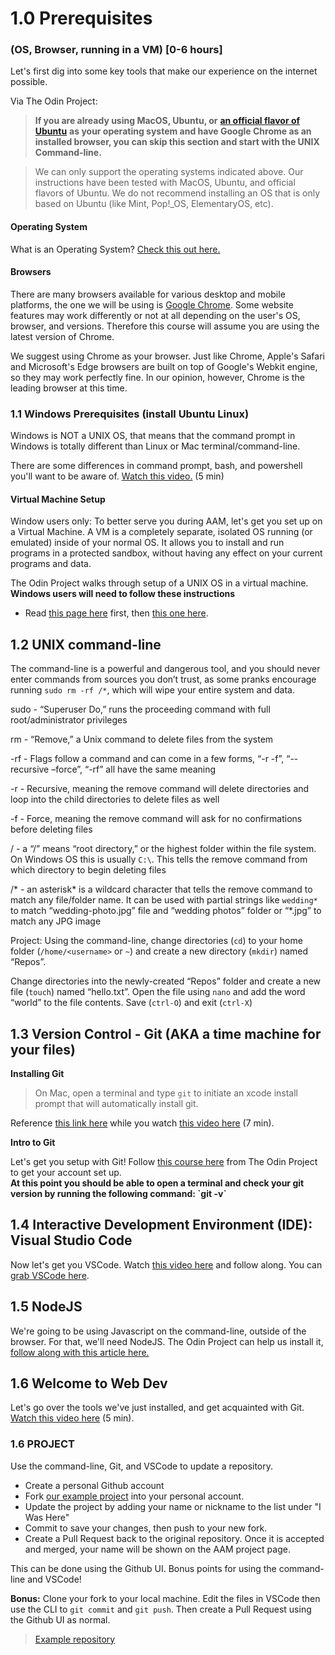 # 1.0 Prerequisites

### (OS, Browser, running in a VM) \[0-6 hours]

Let's first dig into some key tools that make our experience on the internet possible.

Via The Odin Project:

> **If you are already using MacOS, Ubuntu, or** [**an official flavor of Ubuntu**](https://wiki.ubuntu.com/UbuntuFlavors) **as your operating system and have Google Chrome as an installed browser, you can skip this section and start with the UNIX Command-line.**

> We can only support the operating systems indicated above. Our instructions have been tested with MacOS, Ubuntu, and official flavors of Ubuntu. We do not recommend installing an OS that is only based on Ubuntu (like Mint, Pop!\_OS, ElementaryOS, etc).

#### Operating System

What is an Operating System? [Check this out here.](https://edu.gcfglobal.org/en/computerbasics/understanding-operating-systems/1/)

#### Browsers

There are many browsers available for various desktop and mobile platforms, the one we will be using is [Google Chrome](https://www.google.com/chrome/). Some website features may work differently or not at all depending on the user's OS, browser, and versions. Therefore this course will assume you are using the latest version of Chrome.

We suggest using Chrome as your browser. Just like Chrome, Apple's Safari and Microsoft's Edge browsers are built on top of Google's Webkit engine, so they may work perfectly fine. In our opinion, however, Chrome is the leading browser at this time.

### 1.1 Windows Prerequisites (install Ubuntu Linux)

Windows is NOT a UNIX OS, that means that the command prompt in Windows is totally different than Linux or Mac terminal/command-line.

There are some differences in command prompt, bash, and powershell you'll want to be aware of. [Watch this video.](https://www.youtube.com/watch?v=nahtw\_csB5w) (5 min)

#### Virtual Machine Setup

Window users only: To better serve you during AAM, let's get you set up on a Virtual Machine. A VM is a completely separate, isolated OS running (or emulated) inside of your normal OS. It allows you to install and run programs in a protected sandbox, without having any effect on your current programs and data.

The Odin Project walks through setup of a UNIX OS in a virtual machine. **Windows users will need to follow these instructions**

* Read [this page here](https://www.theodinproject.com/lessons/foundations-installation-overview) first, then [this one here](https://www.theodinproject.com/lessons/foundations-installations).

## 1.2 UNIX command-line

The command-line is a powerful and dangerous tool, and you should never enter commands from sources you don’t trust, as some pranks encourage running `sudo rm -rf /*`, which will wipe your entire system and data.

sudo - “Superuser Do,” runs the proceeding command with full root/administrator privileges

rm - “Remove,” a Unix command to delete files from the system

\-rf - Flags follow a command and can come in a few forms, “-r -f”, “--recursive –force”, “-rf” all have the same meaning

\-r - Recursive, meaning the remove command will delete directories and loop into the child directories to delete files as well

\-f - Force, meaning the remove command will ask for no confirmations before deleting files

/ - a “/” means “root directory,” or the highest folder within the file system. On Windows OS this is usually `C:\`. This tells the remove command from which directory to begin deleting files

/\* - an asterisk\* is a wildcard character that tells the remove command to match any file/folder name. It can be used with partial strings like `wedding*` to match “wedding-photo.jpg” file and “wedding photos” folder or “\*.jpg” to match any JPG image

Project: Using the command-line, change directories (`cd`) to your home folder (`/home/<username>` or `~`) and create a new directory (`mkdir`) named “Repos”.

Change directories into the newly-created “Repos” folder and create a new file (`touch`) named “hello.txt”. Open the file using `nano` and add the word “world” to the file contents. Save (`ctrl-O`) and exit (`ctrl-X`)

## 1.3 Version Control - Git (AKA a time machine for your files)

**Installing Git**

> On Mac, open a terminal and type `git` to initiate an xcode install prompt that will automatically install git.

Reference [this link here](https://git-scm.com/downloads) while you watch [this video here](https://www.youtube.com/watch?v=N-SKiqoHBnY) (7 min).

**Intro to Git**

Let's get you setup with Git! Follow [this course here](https://www.theodinproject.com/lessons/foundations-git-basics) from The Odin Project to get your account set up.\
**At this point you should be able to open a terminal and check your git version by running the following command: \`git -v\`**

## 1.4 Interactive Development Environment (IDE): Visual Studio Code

Now let's get you VSCode. Watch [this video here](https://code.visualstudio.com/docs/introvideos/basics) and follow along. You can [grab VSCode here](https://vscode.dev/).

## 1.5 NodeJS

We're going to be using Javascript on the command-line, outside of the browser. For that, we'll need NodeJS. The Odin Project can help us install it, [follow along with this article here.](https://www.theodinproject.com/lessons/foundations-installing-node-js)

## 1.6 Welcome to Web Dev

Let's go over the tools we've just installed, and get acquainted with Git. [Watch this video here](https://www.youtube.com/watch?v=HfTXHrWMGVY) (5 min).

### 1.6 PROJECT

Use the command-line, Git, and VSCode to update a repository.

* Create a personal Github account
* Fork [our example project](https://github.com/AAM-Institute/project-001) into your personal account.
* Update the project by adding your name or nickname to the list under "I Was Here"
* Commit to save your changes, then push to your new fork.
* Create a Pull Request back to the original repository. Once it is accepted and merged, your name will be shown on the AAM project page.

This can be done using the Github UI. Bonus points for using the command-line and VSCode!

**Bonus:** Clone your fork to your local machine. Edit the files in VSCode then use the CLI to `git commit` and `git push`. Then create a Pull Request using the Github UI as normal.

> [Example repository](https://github.com/AAM-Institute/project-001)
